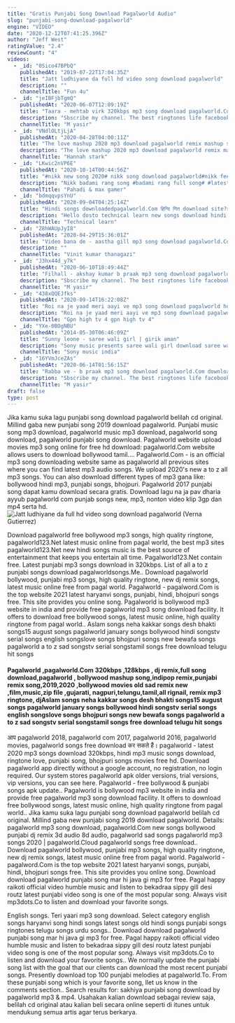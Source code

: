 ```yaml
---
title: "Gratis Punjabi Song Download Pagalworld Audio"
slug: "punjabi-song-download-pagalworld"
engine: "VIDEO"
date: "2020-12-12T07:41:25.396Z"
author: "Jeff West"
ratingValue: "2.4"
reviewCount: "4"
videos:
  - _id: "0Sico47BPbQ"
    publishedAt: "2019-07-22T17:04:35Z"
    title: "Jatt ludhiyane da full hd video song download pagalworld"
    description: ""
    channelTitle: "Fun 4u"
  - _id: "jeIBFjbTgmQ"
    publishedAt: "2020-06-07T12:09:19Z"
    title: "Taara - mehtab virk 320kbps mp3 song download pagalworld.Com song download link description"
    description: "Sbscribe my channel. The best ringtones life facebook instagram"
    channelTitle: "M yasir"
  - _id: "VNdlOLtjLjA"
    publishedAt: "2020-04-28T04:00:11Z"
    title: "The love mashup 2020 mp3 download pagalworld remix mashup songs 2020"
    description: "The love mashup 2020 mp3 download pagalworld remix mashup songs 2020 the love mashup 2020 mp3 download pagalworld"
    channelTitle: "Hannah stark"
  - _id: "LKwic2nVP6E"
    publishedAt: "2020-10-14T00:44:56Z"
    title: "#nikk new song 2020# nikk song download pagalworld#nikk feel"
    description: "Nikk badami rang song #badami rang full song# #latest2020punjabisong #punjabilatestsong #newpunjabisong # bangmusicnikk # punjabi, punjabigane"
    channelTitle: "Pahadi & max gamer"
  - _id: "bdmqqvpsYnU"
    publishedAt: "2020-09-04T04:25:14Z"
    title: "Hindi songs downloadedpagalworld.Com हिन्दि गित download site?songs &amp;amp; music 🎶"
    description: "Hello dosto technical learn new songs download hindi music pagalworld. Comhttps: pagal music.Com song 🤔🤔🤔 latest"
    channelTitle: "Technical learn"
  - _id: "Z8hWAUpJyI8"
    publishedAt: "2020-04-29T15:36:01Z"
    title: "Video bana de - aastha gill mp3 song download pagalworld.Com"
    description: ""
    channelTitle: "Vinit kumar thanagazi"
  - _id: "J3hx44d_y7k"
    publishedAt: "2020-06-10T18:49:44Z"
    title: "Filhall - akshay kumar b praak mp3 song download pagalworld.Com song download link description.."
    description: "Sbscribe my channel. The best ringtones life facebook instagram"
    channelTitle: "M yasir"
  - _id: "438xQQEJfks"
    publishedAt: "2020-09-14T16:22:08Z"
    title: "Roi na je yaad meri aayi ve mp3 song download pagalworld hd #hindi #song #new"
    description: "Roi na je yaad meri aayi ve mp3 song download pagalworld hd roi na je yaad meri aayi ve mp3 song download pagalworld hd roi na je yaad meri"
    channelTitle: "Gpn high tv 4 gpn high tv 4"
  - _id: "YXe-0BOgNBU"
    publishedAt: "2014-05-30T06:46:09Z"
    title: "Sunny leone - saree wali girl | girik aman"
    description: "Sony music presents saree wali girl download saree wali girl from itunes - suave girik"
    channelTitle: "Sony music india"
  - _id: "16YVmJceZAs"
    publishedAt: "2020-06-14T01:56:15Z"
    title: "Rabba ve - b praak mp3 song download pagalworld.Com download link description download mp3 music."
    description: "Sbscribe my channel. The best ringtones life facebook instagram"
    channelTitle: "M yasir"
draft: false
type: post
---
```


Jika kamu suka lagu punjabi song download pagalworld belilah cd original. Millind gaba new punjabi song 2019 download pagalworld. Punjabi music song mp3 download, pagalworld music mp3 download, pagalworld song download, pagalworld punjabi song download. Pagalworld website upload movies mp3 song online for free hd download: pagalworld.Com website allows users to download bollywood tamil.... Pagalworld.Com - is an official mp3 song downloading website same as pagalworld all previous sites where you can find latest mp3 audio songs. We upload 2020&#39;s new a to z all mp3 songs. You can also download different types of mp3 gana like: bollywood hindi mp3, punjabi songs, bhojpuri. Pagalworld 2017 punjabi song dapat kamu download secara gratis. Download lagu na ja pav dharia ayyub pagalworld com punjab songs new, mp3, nonton video klip 3gp dan mp4 serta hd.
![Jatt ludhiyane da full hd video song download pagalworld (Verna Gutierrez)](https://i.ytimg.com/vi/0Sico47BPbQ/hqdefault.jpg "Jatt ludhiyane da full hd video song download pagalworld (Bobby Ingram)")

Download pagalworld free bollywood mp3 songs, high quality ringtone, pagalworld123.Net latest music online from pagal world, the best mp3 sites pagalworld123.Net new hindi songs music is the best source of entertainment that keeps you entertain all time. Pagalworld123.Net contain free. Latest punjabi mp3 songs download in 320kbps. List of all a to z punjabi songs download pagalworldsongs.Me.. Download pagalworld bollywood, punjabi mp3 songs, high quality ringtone, new dj remix songs, latest music online free from pagal world. Pagalworld - pagalword.Com is the top website 2021 latest haryanvi songs, punjabi, hindi, bhojpuri songs free. This site provides you online song. Pagalworld is bollywood mp3 website in india and provide free pagalworld mp3 song download facility. It offers to download free bollywood songs, latest music online, high quality ringtone from pagal world.. Aslam songs neha kakkar songs desh bhakti songs15 august songs pagalworld january songs bollywood hindi songstv serial songs english songslove songs bhojpuri songs new bewafa songs pagalworld a to z sad songstv serial songstamil songs free download telugu hit songs
<!--inArticleAds-->

<!--galleryOne-->

#### Pagalworld ,pagalworld.Com 320kbps ,128kbps , dj remix,full song download,pagalworld , bollywood mashup song,indipop remix,punjabi remix song,2019,2020 ,bollywood movies old sad remix new ,film,music,zip file ,gujarati, nagpuri,telungu,tamil,all rignail, remix mp3 ringtone, djAslam songs neha kakkar songs desh bhakti songs15 august songs pagalworld january songs bollywood hindi songstv serial songs english songslove songs bhojpuri songs new bewafa songs pagalworld a to z sad songstv serial songstamil songs free download telugu hit songs
<!--inArticleAds-->

<!--galleryTwo-->

आप pagalworld 2018, pagalworld com 2017, pagalworld 2016, pagalworld movies, pagalworld songs free download कर सकते हैं। pagalworld - latest 2020 mp3 songs download 320kbps, hindi mp3 music songs download, ringtone love, punjabi song, bhojpuri songs movies free hd. Download pagalworld app directly without a google account, no registration, no login required. Our system stores pagalworld apk older versions, trial versions, vip versions, you can see here. Pagalworld - free bollywood &amp; punjabi songs apk update.. Pagalworld is bollywood mp3 website in india and provide free pagalworld mp3 song download facility. It offers to download free bollywood songs, latest music online, high quality ringtone from pagal world.. Jika kamu suka lagu punjabi song download pagalworld belilah cd original. Millind gaba new punjabi song 2019 download pagalworld. Details: pagalworld mp3 song download, pagalworld.Com new songs bollywood punjabi dj remix 3d audio 8d audio, pagalworld sad songs pagalworld mp3 songs 2020 | pagalworld.Cloud pagalworld songs free download.. Download pagalworld bollywood, punjabi mp3 songs, high quality ringtone, new dj remix songs, latest music online free from pagal world. Pagalworld - pagalword.Com is the top website 2021 latest haryanvi songs, punjabi, hindi, bhojpuri songs free. This site provides you online song. Download download pagalworld punjabi song mar hi java gi mp3 for free. Pagal happy raikoti official video humble music and listen to bekadraa sippy gill desi routz latest punjabi video song is one of the most popular song. Always visit mp3dots.Co to listen and download your favorite songs.
<!--galleryThree-->

English songs. Teri yaari mp3 song download. Select category english songs haryanvi song hindi songs latest songs old hindi songs punjabi songs ringtones telugu songs urdu songs.. Download download pagalworld punjabi song mar hi java gi mp3 for free. Pagal happy raikoti official video humble music and listen to bekadraa sippy gill desi routz latest punjabi video song is one of the most popular song. Always visit mp3dots.Co to listen and download your favorite songs.. We normally update the punjabi song list with the goal that our clients can download the most recent punjabi songs. Presently download top 100 punjabi melodies at pagalworld.To. From these punjabi song which is your favorite song, llet us know in the comments section.. Search results for: sakhiya punjabi song download by pagalworld mp3 &amp; mp4. Usahakan kalian download sebagai review saja, belilah cd original atau kalian beli secara online seperti di itunes untuk mendukung semua artis agar terus berkarya.